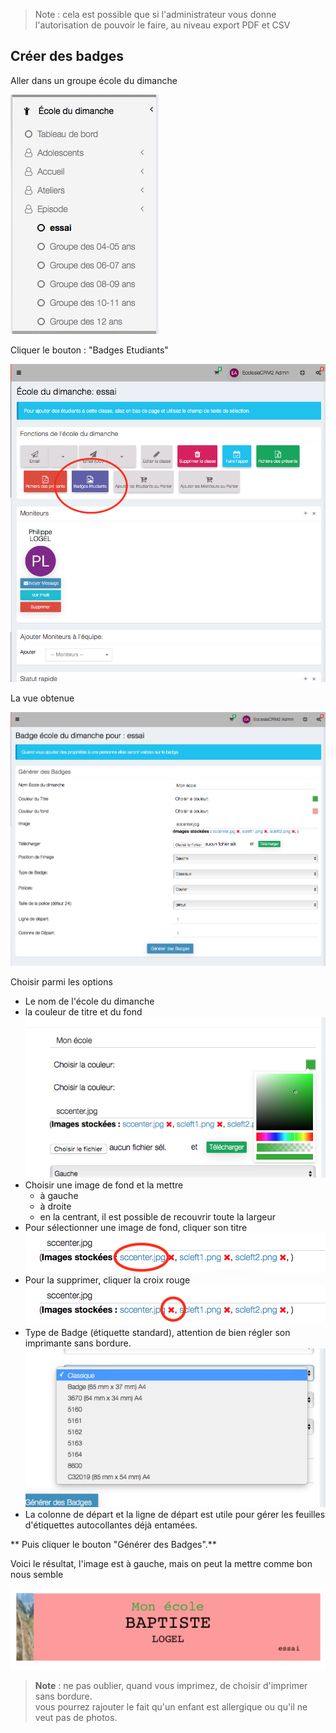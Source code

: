 > Note : cela est possible que si l'administrateur vous donne l'autorisation de pouvoir le faire, au niveau export PDF et CSV

## Créer des badges

Aller dans un groupe école du dimanche

![Screenshot](../../img/sundayschool/sundayschoolBadge1.png)

Cliquer le bouton : "Badges Etudiants"

![Screenshot](../../img/sundayschool/sundayschoolBadge2.png)

La vue obtenue

![Screenshot](../../img/sundayschool/sundayschoolBadge3.png)

Choisir parmi les options

- Le nom de l'école du dimanche
- la couleur de titre et du fond
![Screenshot](../../img/sundayschool/sundayschoolBadge4.png)
- Choisir une image de fond et la mettre
    * à gauche
    * à droite
    * en la centrant, il est possible de recouvrir toute la largeur
- Pour sélectionner une image de fond, cliquer son titre
![Screenshot](../../img/sundayschool/sundayschoolBadge5.png)
- Pour la supprimer, cliquer la croix rouge
![Screenshot](../../img/sundayschool/sundayschoolBadge6.png)
- Type de Badge (étiquette standard), attention de bien régler son imprimante sans bordure.
![Screenshot](../../img/sundayschool/sundayschoolBadgeDimension.png)
- La colonne de départ et la ligne de départ est utile pour gérer les feuilles d'étiquettes autocollantes déjà entamées.

** Puis cliquer le bouton "Générer des Badges".**

Voici le résultat, l'image est à gauche, mais on peut la mettre comme bon nous semble

![Screenshot](../../img/sundayschool/sundayschoolBadge7.png)

> **Note** : ne pas oublier, quand vous imprimez, de choisir d'imprimer sans bordure.<br>
> vous pourrez rajouter le fait qu'un enfant est allergique ou qu'il ne veut pas de photos.



